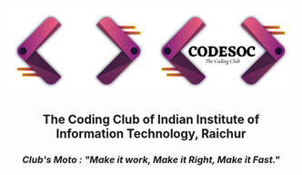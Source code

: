 <div align="center" >
    <img src="/Icon/Color_White_Logo.png#gh-dark-mode-only" alt="Color White Logo" width="250" />
    <img src="/Icon/Color_Black_Logo.png#gh-light-mode-only" alt="Color Black Logo" width="250" />
    <h2> The Coding Club of Indian Institute of Information Technology, Raichur </h2>
    <h3>
        <b>
            <i>
                Club's Moto : "Make it work, Make it Right, Make it Fast."
            </i>
        </b>
    </h3>
</div>